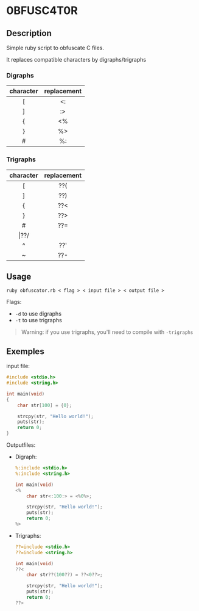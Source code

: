 # 0BFUSC4T0R

## Description

Simple ruby script to obfuscate C files.

It replaces compatible characters by digraphs/trigraphs

### Digraphs

|character|replacement|
|:-:|:-:|
|[|<:|
|]|:>|
|{|<%|
|}|%>|
|#|%:|

### Trigraphs

|character|replacement|
|:-:|:-:|
|[|??(|
|]|??)|
|{|??<|
|}|??>|
|#|??=|
|\|??/|
|^|??'|
|~|??-|

## Usage

```shell
ruby obfuscator.rb < flag > < input file > < output file >
```

Flags:

- `-d` to use digraphs
- `-t` to use trigraphs

> Warning: if you use trigraphs, you'll need to compile with `-trigraphs`

## Exemples

input file:

```c
#include <stdio.h>
#include <string.h>

int main(void)
{
    char str[100] = {0};

    strcpy(str, "Hello world!");
    puts(str);
    return 0;
}
```

Outputfiles:

- Digraph:

    ```c
    %:include <stdio.h>
    %:include <string.h>

    int main(void)
    <%
        char str<:100:> = <%0%>;

        strcpy(str, "Hello world!");
        puts(str);
        return 0;
    %>
    ```

- Trigraphs:

    ```c
    ??=include <stdio.h>
    ??=include <string.h>

    int main(void)
    ??<
        char str??(100??) = ??<0??>;

        strcpy(str, "Hello world!");
        puts(str);
        return 0;
    ??>
    ```
